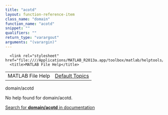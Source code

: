 ```yaml
---
title: "acotd"
layout: function-reference-item
class_name: "domain"
function_name: "acotd"
snippet: ""
qualifiers: ""
return_type: "varargout"
arguments: "(varargin)"
---
```


<html>
   <head>
      <meta http-equiv="Content-Type" content="text/html; charset=utf-8">
   
      <link rel="stylesheet" href="file:////Applications/MATLAB_R2013a.app/toolbox/matlab/helptools/private/helpwin.css">
      <title>MATLAB File Help</title>
   </head>
   <body>
      <!--Single-page help-->
      <table border="0" cellspacing="0" width="100%">
         <tr class="subheader">
            <td class="headertitle">MATLAB File Help</td>
            <td class="subheader-right"><a href="matlab:helpwin">Default Topics</a></td>
         </tr>
      </table>
      <div class="title">domain/acotd</div>
      <!--No help found-->
      <p>No help found for <span class="helptopic">domain/acotd</span>.
      </p>
      <p><a href="matlab:docsearch('domain/acotd')">
            Search for <b>domain/acotd</b> in documentation
            </a></p>
   </body>
</html>
